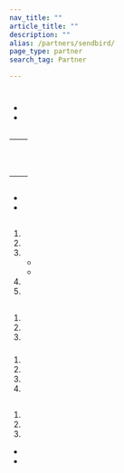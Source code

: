 ```yaml
---
nav_title: ""
article_title: ""
description: ""
alias: /partners/sendbird/
page_type: partner
search_tag: Partner

---
```


# 

>  



## 


* 
* 



## 

|  |  |
| ----------- | ----------- |
|  |  |
|  |  |
|  |  <br><br>  |
|  |   |


## 





-  
-  

## 

###  

 



###  

 



###  

 



#### 

 

###  

  

###  

 


1. 
2. 
3. 
    - 
    - 
4. 
5. 


## 

### 

1. 
2.  
3. 

### 

1.  
2. 
3.  
4. 

## 

### 



1. 
2. 
3. 


- 
- 


